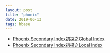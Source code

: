 ```yaml
---
layout: post
title: "phonix"
date: 2019-06-13
tags: hbase
---
```


* [Phoenix Secondary Index初探之Global Index](https://dequn.github.io/2016/08/29/Phoenix-Secondary-Index-Exploration-Global-Index/)
* [Phoenix Secondary Index初探之Local Index](https://dequn.github.io/2016/09/02/Phoenix-Secondary-Index-Exploration-Local-Index/)
